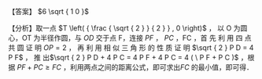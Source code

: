 【答案】 $6 \sqrt { 1 0 }$

【分析】取一点 $T \left( { \frac { \sqrt { 2 } } { 2 } } , 0 \right)$ ， 以 O 为圆心，OT 为半径作圆，与 $O D$ 交于点 F，连接 $P F$ ， $P C$ ，FC ，首 先 利 用 四 点 共 圆 证 明 $O P = 2$ ， 再 利 用 相 似 三 角 形 的 性 质 证 明 $\sqrt { 2 } P D = 4 P F$ ， 推 出$\sqrt { 2 } P D + 4 P C = 4 P F + 4 P C = 4 ( \ P F + P C )$ ，根据 $P F { + } P C \geq F C$ ，利用两点之间的距离公式，即可求出$F C$ 的最小值，即可得．
